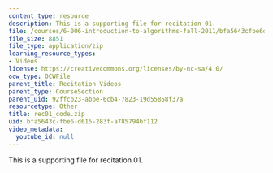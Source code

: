```yaml
---
content_type: resource
description: This is a supporting file for recitation 01.
file: /courses/6-006-introduction-to-algorithms-fall-2011/bfa5643cfbe6d615283fa785794bf112_rec01_code.zip
file_size: 8851
file_type: application/zip
learning_resource_types:
- Videos
license: https://creativecommons.org/licenses/by-nc-sa/4.0/
ocw_type: OCWFile
parent_title: Recitation Videos
parent_type: CourseSection
parent_uid: 92ffcb23-abbe-6cb4-7823-19d55858f37a
resourcetype: Other
title: rec01_code.zip
uid: bfa5643c-fbe6-d615-283f-a785794bf112
video_metadata:
  youtube_id: null
---
```

This is a supporting file for recitation 01.